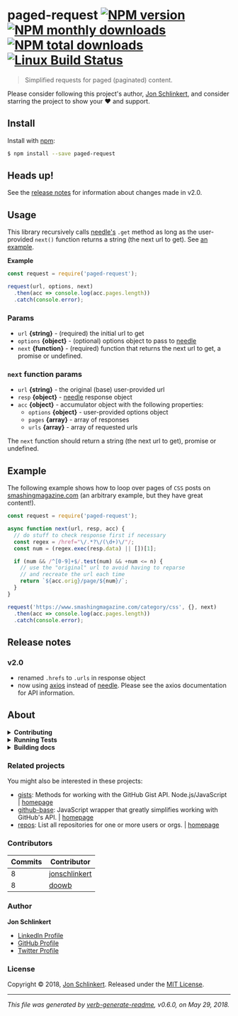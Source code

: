 # paged-request [![NPM version](https://img.shields.io/npm/v/paged-request.svg?style=flat)](https://www.npmjs.com/package/paged-request) [![NPM monthly downloads](https://img.shields.io/npm/dm/paged-request.svg?style=flat)](https://npmjs.org/package/paged-request) [![NPM total downloads](https://img.shields.io/npm/dt/paged-request.svg?style=flat)](https://npmjs.org/package/paged-request) [![Linux Build Status](https://img.shields.io/travis/jonschlinkert/paged-request.svg?style=flat&label=Travis)](https://travis-ci.org/jonschlinkert/paged-request)

> Simplified requests for paged (paginated) content.

Please consider following this project's author, [Jon Schlinkert](https://github.com/jonschlinkert), and consider starring the project to show your :heart: and support.

## Install

Install with [npm](https://www.npmjs.com/):

```sh
$ npm install --save paged-request
```

## Heads up!

See the [release notes](#release-notes) for information about changes made in v2.0.

## Usage

This library recursively calls [needle's](https://github.com/tomas/needle#needlemethod-url-data-options-callback--20x) `.get` method as long as the user-provided `next()` function returns a string (the next url to get). See [an example](#example).

**Example**

```js
const request = require('paged-request');

request(url, options, next)
  .then(acc => console.log(acc.pages.length))
  .catch(console.error);
```

### Params

* `url` **{string}** - (required) the initial url to get
* `options` **{object}** - (optional) options object to pass to [needle](https://github.com/tomas/needle)
* `next` **{function}** - (required) function that returns the next url to get, a promise or undefined.

### `next` function params

* `url` **{string}** - the original (base) user-provided url
* `resp` **{object}** - [needle](https://github.com/tomas/needle) response object
* `acc` **{object}** - accumulator object with the following properties:
  - `options` **{object}** - user-provided options object
  - `pages` **{array}** - array of responses
  - `urls` **{array}** - array of requested urls

The `next` function should return a string (the next url to get), promise or undefined.

## Example

The following example shows how to loop over pages of `CSS` posts on [smashingmagazine.com](https://www.smashingmagazine.com/category/css) (an arbitrary example, but they have great content!).

```js
const request = require('paged-request');

async function next(url, resp, acc) {
  // do stuff to check response first if necessary
  const regex = /href="\/.*?\/(\d+)\/"/;
  const num = (regex.exec(resp.data) || [])[1];

  if (num && /^[0-9]+$/.test(num) && +num <= n) {
    // use the "original" url to avoid having to reparse
    // and recreate the url each time
    return `${acc.orig}/page/${num}/`;
  }
}

request('https://www.smashingmagazine.com/category/css', {}, next)
  .then(acc => console.log(acc.pages.length))
  .catch(console.error);
```

## Release notes

### v2.0

* renamed `.hrefs` to `.urls` in response object
* now using [axios](https://github.com/axios/axios) instead of [needle](https://github.com/tomas/needle). Please see the axios documentation for API information.

## About

<details>
<summary><strong>Contributing</strong></summary>

Pull requests and stars are always welcome. For bugs and feature requests, [please create an issue](../../issues/new).

Please read the [contributing guide](.github/contributing.md) for advice on opening issues, pull requests, and coding standards.

</details>

<details>
<summary><strong>Running Tests</strong></summary>

Running and reviewing unit tests is a great way to get familiarized with a library and its API. You can install dependencies and run tests with the following command:

```sh
$ npm install && npm test
```

</details>

<details>
<summary><strong>Building docs</strong></summary>

_(This project's readme.md is generated by [verb](https://github.com/verbose/verb-generate-readme), please don't edit the readme directly. Any changes to the readme must be made in the [.verb.md](.verb.md) readme template.)_

To generate the readme, run the following command:

```sh
$ npm install -g verbose/verb#dev verb-generate-readme && verb
```

</details>

### Related projects

You might also be interested in these projects:

* [gists](https://www.npmjs.com/package/gists): Methods for working with the GitHub Gist API. Node.js/JavaScript | [homepage](https://github.com/jonschlinkert/gists "Methods for working with the GitHub Gist API. Node.js/JavaScript")
* [github-base](https://www.npmjs.com/package/github-base): JavaScript wrapper that greatly simplifies working with GitHub's API. | [homepage](https://github.com/jonschlinkert/github-base "JavaScript wrapper that greatly simplifies working with GitHub's API.")
* [repos](https://www.npmjs.com/package/repos): List all repositories for one or more users or orgs. | [homepage](https://github.com/jonschlinkert/repos "List all repositories for one or more users or orgs.")

### Contributors

| **Commits** | **Contributor** | 
| --- | --- |
| 8 | [jonschlinkert](https://github.com/jonschlinkert) |
| 8 | [doowb](https://github.com/doowb) |

### Author

**Jon Schlinkert**

* [LinkedIn Profile](https://linkedin.com/in/jonschlinkert)
* [GitHub Profile](https://github.com/jonschlinkert)
* [Twitter Profile](https://twitter.com/jonschlinkert)

### License

Copyright © 2018, [Jon Schlinkert](https://github.com/jonschlinkert).
Released under the [MIT License](LICENSE).

***

_This file was generated by [verb-generate-readme](https://github.com/verbose/verb-generate-readme), v0.6.0, on May 29, 2018._